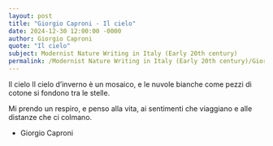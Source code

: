 ```yaml
---
layout: post
title: "Giorgio Caproni - Il cielo"
date: 2024-12-30 12:00:00 -0000
author: Giorgio Caproni
quote: "Il cielo"
subject: Modernist Nature Writing in Italy (Early 20th century)
permalink: /Modernist Nature Writing in Italy (Early 20th century)/Giorgio Caproni/Giorgio Caproni - Il cielo
---
```


Il cielo
Il cielo d’inverno è un mosaico,
e le nuvole bianche
come pezzi di cotone
si fondono tra le stelle.

Mi prendo un respiro,
e penso alla vita,
ai sentimenti che viaggiano
e alle distanze che ci colmano.


- Giorgio Caproni
